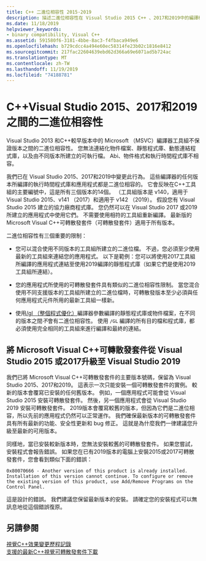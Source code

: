 ```yaml
---
title: C++ 二進位相容性 2015-2019
description: 描述二進位相容性在 Visual Studio 2015 C++ 、2017和2019中的編譯檔之間的運作方式。 一個 Microsoft Visual C++可轉散發套件適用于這三個版本。
ms.date: 11/18/2019
helpviewer_keywords:
- binary compatibility, Visual C++
ms.assetid: 591580f6-3181-4bbe-8ac3-f4fbaca949e6
ms.openlocfilehash: b729cdcc4a494e60ec58314fe23b02c1816e8412
ms.sourcegitcommit: 217fac22604639ebd62d366a69e6071ad5b724ac
ms.translationtype: MT
ms.contentlocale: zh-TW
ms.lasthandoff: 11/19/2019
ms.locfileid: "74188781"
---
```

# <a name="c-binary-compatibility-between-visual-studio-2015-2017-and-2019"></a>C++Visual Studio 2015、2017和2019之間的二進位相容性

Visual Studio 2013 和C++較早版本中的 Microsoft （MSVC）編譯器工具組不保證版本之間的二進位相容性。 您無法連結化物件檔案、靜態程式庫、動態連結程式庫，以及由不同版本所建立的可執行檔。 Abi、物件格式和執行時間程式庫不相容。

我們已在 Visual Studio 2015、2017和2019中變更此行為。 這些編譯器的任何版本所編譯的執行時間程式庫和應用程式都是二進位相容的。 它會反映在C++工具組的主要編號中，這是所有三個版本的14個。 （工具組版本是 v140，適用于 Visual Studio 2015、v141 （2017）和適用于 v142 （2019）。 假設您有 Visual Studio 2015 建立的協力廠商程式庫。 您仍然可以在 Visual Studio 2017 或2019所建立的應用程式中使用它們。 不需要使用相符的工具組重新編譯。 最新版的 Microsoft Visual C++可轉散發套件（可轉散發套件）適用于所有版本。

二進位相容性有三個重要的限制：

- 您可以混合使用不同版本的工具組所建立的二進位檔。 不過，您必須至少使用最新的工具組來連結您的應用程式。 以下是範例：您可以將使用2017工具組所編譯的應用程式連結至使用2019編譯的靜態程式庫（如果它們是使用2019工具組所連結）。

- 您的應用程式所使用的可轉散發套件具有類似的二進位相容性限制。 當您混合使用不同支援版本的工具組所建立的二進位檔時，可轉散發版本至少必須與任何應用程式元件所用的最新工具組一樣新。

- 使用[/gl （整個程式優化）](../build/reference/gl-whole-program-optimization.md)編譯器參數編譯的靜態程式庫或物件檔案，在不同的版本之間*不*會有二進位相容性。 使用 `/GL` 編譯的所有目的檔和程式庫，都必須使用完全相同的工具組來進行編譯和最終的連結。

## <a name="upgrade-the-microsoft-visual-c-redistributable-from-visual-studio-2015-or-2017-to-visual-studio-2019"></a>將 Microsoft Visual C++可轉散發套件從 Visual Studio 2015 或2017升級至 Visual Studio 2019

我們已將 Microsoft Visual C++可轉散發套件的主要版本號碼，保留為 Visual Studio 2015、2017和2019。 這表示一次只能安裝一個可轉散發套件的實例。 較新的版本會覆寫已安裝的任何舊版本。 例如，一個應用程式可能會從 Visual Studio 2015 安裝可轉散發套件。 然後，另一個應用程式會從 Visual Studio 2019 安裝可轉散發套件。 2019版本會覆寫較舊的版本，但因為它們是二進位相容，所以先前的應用程式仍然可以正常運作。 我們確保最新版本的可轉散發套件具有所有最新的功能、安全性更新和 bug 修正。 這就是為什麼我們一律建議您升級至最新的可用版本。

同樣地，當已安裝較新版本時，您無法安裝較舊的可轉散發套件。 如果您嘗試，安裝程式會報告錯誤。 如果您在已有2019版本的電腦上安裝2015或2017可轉散發套件，您會看到類似下面的錯誤：

```Output
0x80070666 - Another version of this product is already installed. Installation of this version cannot continue. To configure or remove the existing version of this product, use Add/Remove Programs on the Control Panel.
```

這是設計的錯誤。 我們建議您保留最新版本的安裝。 請確定您的安裝程式可以無訊息地從這個錯誤復原。

## <a name="see-also"></a>另請參閱

[視覺C++效果變更歷程記錄](../porting/visual-cpp-change-history-2003-2015.md)\
[支援的最新C++視覺可轉散發套件下載](https://support.microsoft.com/help/2977003/the-latest-supported-visual-c-downloads)
